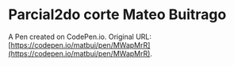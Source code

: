 # Parcial2do corte Mateo Buitrago

A Pen created on CodePen.io. Original URL: [https://codepen.io/matbui/pen/MWapMrR](https://codepen.io/matbui/pen/MWapMrR).


